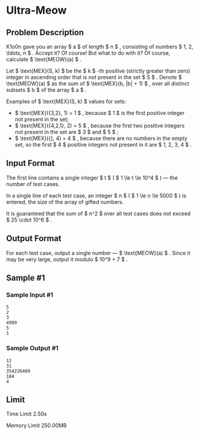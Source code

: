 # Ultra-Meow

## Problem Description

K1o0n gave you an array $ a $ of length $ n $ , consisting of numbers $ 1, 2, \ldots, n $ . Accept it? Of course! But what to do with it? Of course, calculate $ \text{MEOW}(a) $ .

Let $ \text{MEX}(S, k) $ be the $ k $ -th positive (strictly greater than zero) integer in ascending order that is not present in the set $ S $ . Denote $ \text{MEOW}(a) $ as the sum of $ \text{MEX}(b, |b| + 1) $ , over all distinct subsets $ b $ of the array $ a $ .

Examples of $ \text{MEX}(S, k) $ values for sets:

- $ \text{MEX}(\{3,2\}, 1) = 1 $ , because $ 1 $ is the first positive integer not present in the set;
- $ \text{MEX}(\{4,2,1\}, 2) = 5 $ , because the first two positive integers not present in the set are $ 3 $ and $ 5 $ ;
- $ \text{MEX}(\{\}, 4) = 4 $ , because there are no numbers in the empty set, so the first $ 4 $ positive integers not present in it are $ 1, 2, 3, 4 $ .

## Input Format

The first line contains a single integer $ t $ ( $ 1 \le t \le 10^4 $ ) — the number of test cases.

In a single line of each test case, an integer $ n $ ( $ 1 \le n \le 5000 $ ) is entered, the size of the array of gifted numbers.

It is guaranteed that the sum of $ n^2 $ over all test cases does not exceed $ 25 \cdot 10^6 $ .

## Output Format

For each test case, output a single number — $ \text{MEOW}(a) $ . Since it may be very large, output it modulo $ 10^9 + 7 $ .

## Sample #1

### Sample Input #1

```
5
2
3
4999
5
1
```

### Sample Output #1

```
12
31
354226409
184
4
```

## Limit



Time Limit
2.50s

Memory Limit
250.00MB
